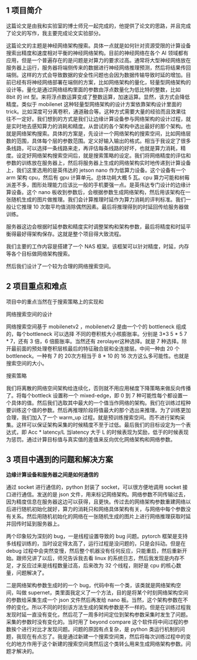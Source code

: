 ## 1 项目简介

这篇论文是由我和实验室的博士师兄一起完成的，他提供了论文的思路，并且完成了论文的写作，我主要完成论文实验部分。

这篇论文的主题是神经网络架构搜索。具体一点就是如何针对资源受限的计算设备搜索出精度和速度相对平衡的神经网络架构。目前的神经网络在各个 AI 领域都有应用，但是一个普遍存在的是问题是对算力的要求过高。通常将大型神经网络放在服务器上运行，服务器将端侧传来的数据进行神经网络推理预测，然后将结果传回端侧。这样的方式会导致数据的安全性问题也会因为数据传输导致时延的增加。目前已经有将神经网络部署在端侧的方案，比如网络架构的量化，轻量型网络架构的设计等。量化是通过网络结构里面的参数由浮点数量化为低比特的整数，比如 8bit 的 int 型。来将浮点数运算变成了整数运算，加速运算。显然，该方式会降低精度。类似于 mobilenet 这种轻量型网络架构的设计方案依靠架构设计里面的 trick。比如深度可分离卷积，通道融合等。这种方式需要大量的经验而且效果往往不一定好。我们想到的方式是我们让边缘计算设备参与网络架构的设计过程，就是实时地去感知算力的消耗和精度。从尝试的各个架构中选出最好的那个架构。也就是网络架构搜索。具体的方案是，先设计一个网络架构的搜索空间，比如网络层数的范围，具体每个层的参数范围。定义好输入输出的格式。相当于我设定了很多条线路，可以选择一条线路来走，再评估每条线路的好坏，也就是算力消耗，精度。设定好网络架构搜索空间后，就是搜索策略的设定。我们将网络精度的评估和参数的训练放在服务器上，然后将服务器上生成的网络架构实时地传递到计算设备上，我们这里选用的是英伟达的 jetson nano 作为低算力设备。这个设备有一个 arm 架构 cpu，然后有 gpu 计算单元。总体功耗大概 5 瓦。cpu 算力可能和树莓派差不多，图形处理能力应该比一般的手机要强一点。是英伟达专门设计的边缘计算设备。这个 nano 板收到参数后，会根据参数生成网络架构，然后用该架构在一张随机生成的图片做推理。我们会计算推理时延作为算力消耗的评判标准。我们一般让它推理 10 次取平均值消除偶然因素。最后将推理得到的时延回传给服务器做训练。

服务器这边会根据时延参数和精度实时调整架构和架构参数，最后将精度和时延平衡得最好得架构保存。这就是整个项目得大致流程。

我们主要的工作内容是搭建了一个 NAS 框架。该框架可以针对精度，时延，内存等各个目标做网络架构搜索。

然后我们设计了一个较为合理的网络搜索空间。

## 2 项目重点和难点

项目中的重点当然在于搜索策略上的实现和

网络搜索空间的设计

网络搜索空间基于 mobilenetv2 ，mobilenetv2 是由一个个的 bottleneck 组成的，每个bottleneck 可以选择 不同的卷积核大小核膨胀率。分别是 3*3 5 * 5 7 * 7，还有 3 倍，6 倍膨胀率。当然还有 zerolayer这种选择。就是 7 种选择。除开最前面的预处理卷积层核最后的特征融合层和全连接层。中间一种由 20 个 bottleneck。一种有 7 的 20次方相当于 8 * 10 的 16 次方这么多可能性。也就是搜索空间的大小。

搜索策略

我们将离散的网络空间架构给连续化，否则就不用应用梯度下降策略来做反向传播了。将每个bottleck 设置称一个 mixed-edge，即 0 到 7 种可能性每个都设置一个具体的值。然后我们选取其中最大的一个值当作网络的架构。我们在训练过程种要训练这个值的参数。然后再推理阶段将值最大的那个选出来推理。为了训练更加合理，我们加入了一个 warm_up 过程。就是预训练搜索空间。而不进行架构采集。这样可以保证架构采集的时候精度不至于过低。最后我们的目标设定为一个表达式，即 Acc * latency/L 当latency 大于 L 的时候表现为奖励，低于的时候表现为惩罚。通过计算目标值与真实值的差值来反向优化网络架构和网络参数。



## 3 项目中遇到的问题和解决方案

**边缘计算设备和服务器之间是如何通信的**

通过 socket 进行通信的，python 封装了 socket，可以很方便地调用 socket 接口进行通信。发送的是 json 文件，用来标记网络架构。网络参数不同传输过去，因为精度信息在服务器这边可以获得，且更快。传过去的网络架构参数重建网络以后进行随机初始化就好，算力的消耗只和网络具体架构有关，与网络中每个参数没有关系。然后用随机初始化的网络在一张随机生成的图片上进行网络推理获取时延并回传时延到服务器上。

两个印象较为深刻的 bug，一是线程设置导致的 bug 问题。pytorch 框架是支持多线程训练的，当时设定得太高了，运行过程是没问题的，只是会抖动。但是在 debug 过程中会突然变慢，然后整个机器没有任何反应，只能重启，然后重新开始。跟师兄讲了以后，师兄告诉我去看 linux 的系统日志，然后我发现是内存不足，才反应过来是线程数量过高，后来改为 32 个线程，刚好是 cpu 的核心数量，问题解决了。

二是网络架构参数生成时的一个 bug，代码中有一个类，该类就是网络架构空间，叫做 supernet，类里面我定义了一个方法，目的是将某个时刻网络架构空间的参数给采集生成一个 json 文件然后再发给 nano 板。当然，这个架构参数在不停的变化。所以不同的时刻该方法生成的架构参数是不一样的。但是在训练过程我发现时延一直没有变化，然后花了一周多时间定位到架构参数采集时发生了问题。采集的参数时没有变化的。当时用了 beyond compare 这个软件将中间过程的参数挨个进行对比才发现问题。问题的原因有点复杂，是 python 类运行机制的问题，我现在有点忘了。我是通过新建一个搜索空间类，然后将每次训练过程中的变化的地方作用于这个新建的搜索空间类然后这个类转么用来生成网络架构参数。问题才解决的。



